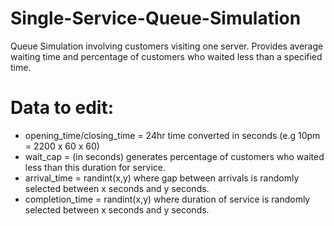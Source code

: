 # Single-Service-Queue-Simulation
Queue Simulation involving customers visiting one server. Provides average waiting time and percentage of customers who waited less than a specified time.

# Data to edit:
- opening_time/closing_time = 24hr time converted in seconds (e.g 10pm = 2200 x 60 x 60)
- wait_cap = (in seconds) generates percentage of customers who waited less than this duration for service.
- arrival_time = randint(x,y) where gap between arrivals is randomly selected between x seconds and y seconds.
- completion_time = randint(x,y) where duration of service is randomly selected between x seconds and y seconds.
